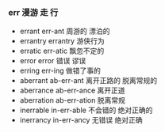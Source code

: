 ### err 漫游 走 行

- errant err-ant  周游的 漂泊的
- errantry errantry 游侠行为
- erratic err-atic 飘忽不定的
- error error 错误 谬误
- erring err-ing 做错了事的
- aberrant ab-err-ant 离开正路的 脱离常规的
- aberrance ab-err-ance 离开正道
- aberration ab-err-ation  脱离常规
- inerrable in-err-able 不会错的 绝对正确的
- inerrancy in-err-ancy  无错误 绝对正确